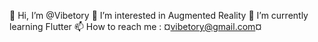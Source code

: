 👋 Hi, I’m @Vibetory
👀 I’m interested in Augmented Reality
🌱 I’m currently learning Flutter
📫 How to reach me : ¤vibetory@gmail.com¤
